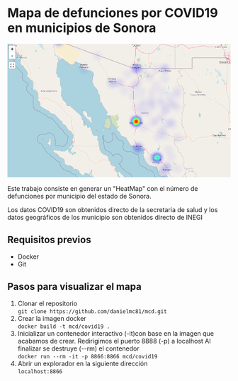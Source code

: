 # Mapa de defunciones por COVID19 en municipios de Sonora
![](imagenes/mapa-covid.png)

Este trabajo consiste en generar un "HeatMap" con el número de defunciones por municipio del estado de Sonora. 

Los datos COVID19 son obtenidos directo de la secretaria de salud y los datos geográficos de los municipio son obtenidos directo de INEGI

## Requisitos previos  
- Docker
- Git

## Pasos para visualizar el mapa

1. Clonar el repositorio  
   ```git clone https://github.com/danielmc81/mcd.git```
2. Crear la imagen docker  
   ```docker build -t mcd/covid19 .```
3. Inicializar un contenedor interactivo (-it)con base en la imagen que acabamos de crear. 
   Redirigimos el puerto 8888 (-p) a localhost
   Al finalizar se destruye (--rm) el contenedor  
   ```docker run --rm -it -p 8866:8866 mcd/covid19```  
4. Abrir un explorador en la siguiente dirección  
   ```localhost:8866```

